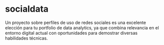 # socialdata
Un proyecto sobre perfiles de uso de redes sociales es una excelente elección para tu portfolio de data analytics, ya que combina relevancia en el entorno digital actual con oportunidades para demostrar diversas habilidades técnicas.

